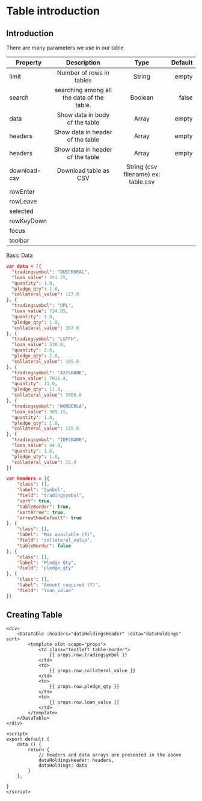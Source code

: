 # Table introduction

## Introduction

There are many parameters we use in our table


|  Property  |  Description  |  Type  |  Default  |
| ------------- |:-------------:|:-----:| -----:|
| limit | Number of rows in tables | String | empty |
| search | searching among all the data of the table. |   Boolean |  false  | 
| data | Show data in body of the table | Array | empty |
| headers | Show data in header of the table | Array | empty |
| headers | Show data in header of the table | Array | empty |
| download-csv | Download table as CSV | String (csv filename) ex: table.csv |  |
| rowEnter | | | |
| rowLeave | | | |
| selected | | | |
| rowKeyDown | | | |
| focus | | | |
| toolbar | | | |


Basic Data

```json
var data = [{
  "tradingsymbol": "QUICKHEAL",
  "loan_value": 253.25,
  "quantity": 1.0,
  "pledge_qty": 1.0,
  "collateral_value": 127.0
}, {
  "tradingsymbol": "UPL",
  "loan_value": 734.85,
  "quantity": 1.0,
  "pledge_qty": 1.0,
  "collateral_value": 367.0
}, {
  "tradingsymbol": "L&TFH",
  "loan_value": 330.9,
  "quantity": 2.0,
  "pledge_qty": 2.0,
  "collateral_value": 165.0
}, {
  "tradingsymbol": "AXISBANK",
  "loan_value": 7011.4,
  "quantity": 11.0,
  "pledge_qty": 11.0,
  "collateral_value": 3506.0
}, {
  "tradingsymbol": "WONDERLA",
  "loan_value": 309.15,
  "quantity": 1.0,
  "pledge_qty": 1.0,
  "collateral_value": 155.0
}, {
  "tradingsymbol": "IDFCBANK",
  "loan_value": 44.9,
  "quantity": 1.0,
  "pledge_qty": 1.0,
  "collateral_value": 22.0
}]
```

```json
var headers = [{
	"class": [],
	"label": "Symbol",
	"field": "tradingsymbol",
	"sort": true,
	"tableBorder": true,
	"sortArrow": true,
	"arrowShowDefault": true
}, {
	"class": [],
	"label": "Max available (₹)",
	"field": "collateral_value",
	"tableBorder": false
}, {
	"class": [],
	"label": "Pledge Qty",
	"field": "pledge_qty"
}, {
	"class": [],
	"label": "Amount required (₹)",
	"field": "loan_value"
}]
```

## Creating Table

```vue
<div>
	<DataTable :headers="dataHoldingsHeader" :data="dataHoldings" sort>
		<template slot-scope="props">
			<td class="textleft table-border">
				{{ props.row.tradingsymbol }}
			</td>
			<td>
				{{ props.row.collateral_value }}
			</td>
			<td>
				{{ props.row.pledge_qty }}
			</td>
			<td>
				{{ props.row.loan_value }}
			</td>
		</template>
	</DataTable>
</div>

<script>
export default {
	data () {
		return {
			// headers and data arrays are presented in the above 
			dataHoldingsHeader: headers,
			dataHoldings: data
		}
	},

}
</script>
```

<!-- <NumberModifier :start="5"></NumberModifier> -->
<div>
	<DataTable :headers="dataHoldingsHeader" :data="dataHoldings">
		<template slot-scope="props">
			<td class="textleft table-border">
				{{ props.row.tradingsymbol }}
			</td>
			<td>
				{{ props.row.collateral_value }}
			</td>
			<td>
				{{ props.row.pledge_qty }}
			</td>
			<td>
				{{ props.row.loan_value }}
			</td>
		</template>
	</DataTable>
</div>

<script>
export default {
	data () {
		return {
			dataHoldingsHeader: [{
				class: [],
				label: "Symbol",
				field: "tradingsymbol"
			}, {
				class: [],
				label: "Max available (₹)",
				field: "collateral_value"
			}, {
				class: [],
				label: "Pledge Qty",
				field: "pledge_qty"
			}, {
				class: [],
				label: "Amount required (₹)",
				field: "loan_value"
			}],
			dataHoldings: [{
	          "tradingsymbol": "QUICKHEAL",
	          "loan_value": 253.25,
	          "quantity": 1.0,
	          "pledge_qty": 1.0,
	          "collateral_value": 127.0
	        }, {
	          "tradingsymbol": "UPL",
	          "loan_value": 734.85,
	          "quantity": 1.0,
	          "pledge_qty": 1.0,
	          "collateral_value": 367.0
	        }, {
	          "tradingsymbol": "L&TFH",
	          "loan_value": 330.9,
	          "quantity": 2.0,
	          "pledge_qty": 2.0,
	          "collateral_value": 165.0
	        }, {
	          "tradingsymbol": "AXISBANK",
	          "loan_value": 7011.4,
	          "quantity": 11.0,
	          "pledge_qty": 11.0,
	          "collateral_value": 3506.0
	        }, {
	          "tradingsymbol": "WONDERLA",
	          "loan_value": 309.15,
	          "quantity": 1.0,
	          "pledge_qty": 1.0,
	          "collateral_value": 155.0
	        }, {
	          "tradingsymbol": "IDFCBANK",
	          "loan_value": 44.9,
	          "quantity": 1.0,
	          "pledge_qty": 1.0,
	          "collateral_value": 22.0
	        }],
		}
	},

}
</script>
